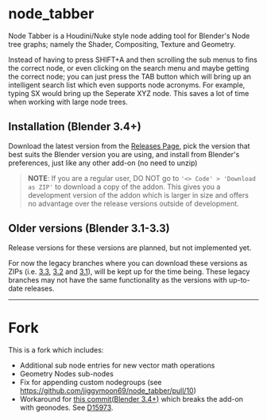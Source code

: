 # node_tabber

Node Tabber is a Houdini/Nuke style node adding tool for Blender's Node tree graphs; namely the Shader, Compositing, Texture and Geometry.

Instead of having to press SHIFT+A and then scrolling the sub menus to fins the correct node, or even clicking on the search menu and maybe getting the correct node; you can just press the TAB button which will bring up an intelligent search list which even supports node acronyms. For example, typing SX would bring up the Seperate XYZ node.
This saves a lot of time when working with large node trees.

## Installation (Blender 3.4+)

Download the latest version from the [Releases Page](https://github.com/williamchange/node_tabber/releases), pick the version that best suits the Blender version you are using, and install from Blender's preferences, just like any other add-on (no need to unzip)

> **NOTE**: If you are a regular user, DO NOT go to `'<> Code' > 'Download as ZIP'` to download a copy of the addon. This gives you a development version of the addon which is larger in size and offers no advantage over the release versions outside of development.

## Older versions (Blender 3.1-3.3)

Release versions for these versions are planned, but not implemented yet.

For now the legacy branches where you can download these versions as ZIPs (i.e. [3.3](https://github.com/williamchange/node_tabber/tree/33), [3.2](https://github.com/williamchange/node_tabber/tree/32) and [3.1](https://github.com/williamchange/node_tabber/tree/31)), will be kept up for the time being. These legacy branches may not have the same functionality as the versions with up-to-date releases.

---


# Fork

This is a fork which includes:

- Additional sub node entries for new vector math operations
- Geometry Nodes sub-nodes
- Fix for appending custom nodegroups (see https://github.com/jiggymoon69/node_tabber/pull/10)
- Workaround for [this commit(Blender 3.4+)](https://github.com/blender/blender/commit/837144b4577f161baf1625f8a5478c83a088ea0f) which breaks the add-on with geonodes. See [D15973](https://developer.blender.org/D15973).